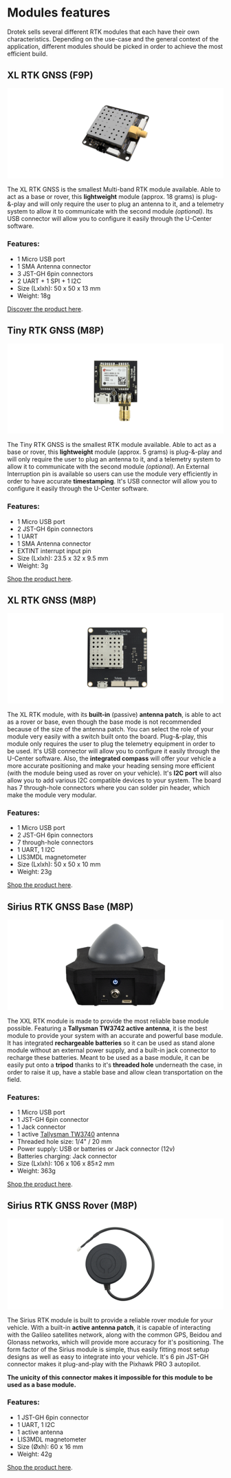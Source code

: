 # Modules features

Drotek sells several different RTK modules that each have their own characteristics. Depending on the use-case and the general context of the application, different modules should be picked in order to achieve the most efficient build.

## XL RTK GNSS \(F9P\)

![](../.gitbook/assets/zed-f9p-drotek-doc.png)

The XL RTK GNSS is the smallest Multi-band RTK module available. Able to act as a base or rover, this **lightweight** module \(approx. 18 grams\) is plug-&-play and will only require the user to plug an antenna to it, and a telemetry system to allow it to communicate with the second module _\(optional\)_. Its USB connector will allow you to configure it easily through the U-Center software.

### Features:

* 1 Micro USB port
* 1 SMA Antenna connector
* 3 JST-GH 6pin connectors
* 2 UART + 1 SPI + 1 I2C
* Size \(Lxlxh\): 50 x 50 x 13 mm
* Weight: 18g

[Discover the product here](https://store.drotek.com/gps/891-rtk-zed-f9p-gps-8944595424662.html).

## Tiny RTK GNSS \(M8P\)

![](../.gitbook/assets/tiny-rtk-doc-drotek.png)

The Tiny RTK GNSS is the smallest RTK module available. Able to act as a base or rover, this **lightweight** module \(approx. 5 grams\) is plug-&-play and will only require the user to plug an antenna to it, and a telemetry system to allow it to communicate with the second module _\(optional\)_. An External Interruption pin is available so users can use the module very efficiently in order to have accurate **timestamping**. It's USB connector will allow you to configure it easily through the U-Center software.

### Features:

* 1 Micro USB port
* 2 JST-GH 6pin connectors
* 1 UART
* 1 SMA Antenna connector
* EXTINT interrupt input pin
* Size \(Lxlxh\): 23.5 x 32 x 9.5 mm
* Weight: 3g

[Shop the product here](https://store.drotek.com/gps/794-636-tiny-rtk-gps-neo-m8p-2-8944595119827.html#/105-case-without/116-antenna-without).

## XL RTK GNSS \(M8P\)

![](../.gitbook/assets/xl-rtk-gps-doc-drotek.png)

The XL RTK module, with its **built-in** \(passive\) **antenna patch**, is able to act as a rover or base, even though the base mode is not recommended because of the size of the antenna patch. You can select the role of your module very easily with a switch built onto the board. Plug-&-play, this module only requires the user to plug the telemetry equipment in order to be used. It's USB connector will allow you to configure it easily through the U-Center software. Also, the **integrated compass** will offer your vehicle a more accurate positioning and make your heading sensing more efficient \(with the module being used as rover on your vehicle\). It's **I2C port** will also allow you to add various I2C compatible devices to your system. The board has 7 through-hole connectors where you can solder pin header, which make the module very modular.

### Features:

* 1 Micro USB port
* 2 JST-GH 6pin connectors
* 7 through-hole connectors
* 1 UART, 1 I2C
* LIS3MDL magnetometer
* Size \(Lxlxh\): 50 x 50 x 10 mm
* Weight: 23g

[Shop the product here](https://store.drotek.com/gps/881-xl-rtk-gps-neo-m8p-rover-8944595120625.html).

## Sirius RTK GNSS Base \(M8P\)

![](https://github.com/drotek/Doc-RTK/blob/master/images/xxl-rtk-gps-base-drotek.png?raw=true)

The XXL RTK module is made to provide the most reliable base module possible. Featuring a **Tallysman TW3742 active antenna**, it is the best module to provide your system with an accurate and powerful base module. It has integrated **rechargeable batteries** so it can be used as stand alone module without an external power supply, and a built-in jack connector to recharge these batteries. Meant to be used as a base module, it can be easily put onto a **tripod** thanks to it's **threaded hole** underneath the case, in order to raise it up, have a stable base and allow clean transportation on the field.

### Features:

* 1 Micro USB port
* 1 JST-GH 6pin connector
* 1 Jack connector
* 1 active [Tallysman TW3740](http://www.tallysman.com/index.php/gnss/products/antennas-gpsbeidougalileoglonass/tw3740-tw3742/) antenna
* Threaded hole size: 1/4" / 20 mm
* Power supply: USB or batteries or Jack connector \(12v\)
* Batteries charging: Jack connector 
* Size \(Lxlxh\): 106 x 106 x 85±2 mm
* Weight: 363g

[Shop the product here](https://store.drotek.com/gps/887-xxl-rtk-gps-neo-m8p-2-8944595119797.html).

## Sirius RTK GNSS Rover \(M8P\)

![](https://github.com/drotek/Doc-RTK/blob/master/images/gps-sirius-drotek-doc.png?raw=true)

The Sirius RTK module is built to provide a reliable rover module for your vehicle. With a built-in **active antenna patch**, it is capable of interacting with the Galileo satellites network, along with the common GPS, Beidou and Glonass networks, which will provide more accuracy for it's positioning. The form factor of the Sirius module is simple, thus easily fitting most setup designs as well as easy to integrate into your vehicle. It's 6 pin JST-GH connector makes it plug-and-play with the Pixhawk PRO 3 autopilot.

**The unicity of this connector makes it impossible for this module to be used as a base module.**

### Features:

* 1 JST-GH 6pin connector
* 1 UART, 1 I2C
* 1 active antenna
* LIS3MDL magnetometer
* Size \(Øxh\): 60 x 16 mm
* Weight: 42g

[Shop the product here](https://store.drotek.com/gps/864-sirius-rtk-gps-8944595120564.html).

